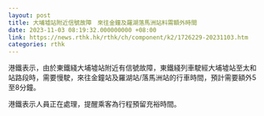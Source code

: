 ```yaml
---
layout: post
title: 大埔墟站附近信號故障　來往金鐘及羅湖落馬洲站料需額外時間
date: 2023-11-03 08:19:32.000000000 +08:00
link: https://news.rthk.hk/rthk/ch/component/k2/1726229-20231103.htm
categories: rthk
---
```


港鐵表示，由於東鐵綫大埔墟站附近有信號故障，東鐵綫列車駛經大埔墟站至太和站路段時，需要慢駛，來往金鐘站及羅湖站/落馬洲站的行車時間，預計需要額外5至8分鐘。

港鐵表示人員正在處理，提醒乘客為行程預留充裕時間。
